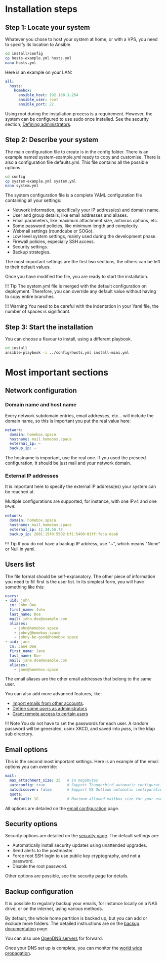# Installation steps

## Step 1: Locate your system

Whatever you chose to host your system at home, or with a VPS, you need to specify its location to Ansible.

```sh
cd install/config
cp hosts-example.yml hosts.yml
nano hosts.yml
```

Here is an example on your LAN:

``` yaml hl_lines="4"
all:
  hosts:
    homebox:
      ansible_host: 192.168.1.254
      ansible_user: root
      ansible_port: 22
```

Using root during the installation process is a requirement. However, the system can be configured to use sudo once
installed. See the security section, [Defining administrators](/security-configuration/#defining-administrators).

## Step 2: Describe your system

The main configuration file to create is in the config folder. There is an example named system-example.yml ready to
copy and customise. There is also a configuration file defaults.yml. This file contains all the possible options.

```sh
cd config
cp system-example.yml system.yml
nano system.yml
```

The system configuration file is a complete YAML configuration file containing all your settings:

- Network information, specifically your IP address(es) and domain name.
- User and group details, like email addresses and aliases.
- Email parameters, like maximum attachment size, antivirus options, etc.
- Some password policies, like minimum length and complexity.
- Webmail settings (roundcube or SOGo).
- Low level system settings, mainly used during the development phase.
- Firewall policies, especially SSH access.
- Security settings.
- Backup strategies.

The most important settings are the first two sections, the others can be left to their default values.

Once you have modified the file, you are ready to start the installation.

!!! Tip
    The system.yml file is merged with the default configuration on deployment. Therefore, you can override any default
    value without having to copy entire branches.

!!! Warning
    You need to be careful with the indentation in your Yaml file, the number of spaces is significant.

## Step 3: Start the installation

You can choose a flavour to install, using a different playbook.

```sh
cd install
ansible-playbook -i ../config/hosts.yml install-mini.yml
```

# Most important sections

## Network configuration

### Domain name and host name

Every network subdomain entries, email addresses, etc... will include the domain name, so this is important you put the
real value here:

```yaml
network:
  domain: homebox.space
  hostname: mail.homebox.space
  external_ip: ~
  backup_ip: ~
```

The hostname is important, use the real one. If you used the preseed configuration, it should be just mail and your
network domain.

### External IP addresses

It is important here to specify the external IP address(es) your system can be reached at.

Multiple configurations are supported, for instance, with one IPv4 and one IPv6:


```yaml
network:
  domain: homebox.space
  hostname: mail.homebox.space
  external_ip: 12.34.56.78
  backup_ip: 2001:15f0:5502:bf1:5400:01ff:feca:dea6
```

!!! Tip
    If you do not have a backup IP address, use "~", which means "None" or Null in yaml.

## Users list

The file format should be self-explanatory. The other piece of information you need to fill first is the user list. In
its simplest form, you will have something like this:

``` yaml
users:
- uid: john
  cn: John Doe
  first_name: John
  last_name: Doe
  mail: john.doe@example.com
  aliases:
    - john@homebox.space
    - johny@homebox.space
    - johny-be-good@homebox.space
- uid: jane
  cn: Jane Doe
  first_name: Jane
  last_name: Doe
  mail: jane.doe@example.com
  aliases:
    - jane@homebox.space
```

The email aliases are the other email addresses that belong to the same user.

You can also add more advanced features, like:

- [Import emails from other accounts](external-accounts.md).
- [Define some users as administrators](security-configuration.md#defining-administrators)
- [Grant remote access to certain users](security-configuration.md#grant-some-users-remote-access)

!!! Note
    You do not have to set the passwords for each user. A random password will be generated, usinx XKCD, and saved into
    _pass_, in the ldap sub directory.

## Email options

This is the second most important settings. Here is an example of the email options you can override:

``` yaml
mail:
  max_attachment_size: 25   # In megabytes
  autoconfig: true          # Support Thunderbird automatic configuration
  autodiscover: false       # Support MS Outlook automatic configuration (uses https)
  quota:
    default: 1G             # Maximum allowed mailbox size for your users.
```

All options are detailed on the [email configuration](email-configuration.md) page.


## Security options

Security options are detailed on the [security page](security-configuration.md).
The default settings are:

- Automatically install security updates using unattended upgrades.
- Send alerts to the postmaster.
- Force root SSH login to use public key cryptography, and not a password.
- Disable the root password.

Other options are possible, see the security page for details.


## Backup configuration

It is possible to regularly backup your emails, for instance locally on a NAS drive, or on the internet, using various
methods.

By default, the whole home partition is backed up, but you can add or exclude more folders. The detailed instructions
are on the [backup documentation](/backup-home/) page.

You can also use [OpenDNS servers](https://en.wikipedia.org/wiki/OpenDNS#Name_server_IP_addresses) for forward.

Once your DNS set up is complete, you can monitor the [world wide propagation](/dns-propagation/).
